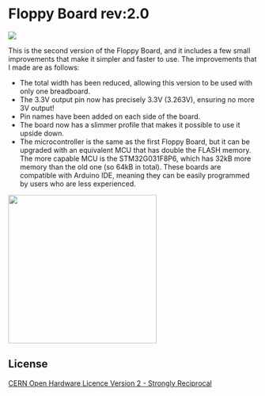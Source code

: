 # Floppy Board rev:2.0
![](https://floppylab.altervista.org/wp-content/uploads/2023/09/FB-2-no-sfondo-960x768.png)

This is the second version of the Floppy Board, and it includes a few small improvements that make it simpler and faster to use.
The improvements that I made are as follows:

- The total width has been reduced, allowing this version to be used with only one breadboard.
- The 3.3V output pin now has precisely 3.3V (3.263V), ensuring no more 3V output!
- Pin names have been added on each side of the board.
- The board now has a slimmer profile that makes it possible to use it upside down.
- The microcontroller is the same as the first Floppy Board, but it can be upgraded with an equivalent MCU that has double the FLASH memory. The more capable MCU is the STM32G031F8P6, which has 32kB more memory than the old one (so 64kB in total). These boards are compatible with Arduino IDE, meaning they can be easily programmed by users who are less experienced.


<img src="https://floppylab.altervista.org/wp-content/uploads/2023/02/Stemma-scritta.png" width="300">

## License

[CERN Open Hardware Licence Version 2 - Strongly Reciprocal](https://choosealicense.com/licenses/cern-ohl-s-2.0/#)


